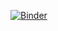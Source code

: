 
[![Binder](http://mybinder.org/badge_logo.svg)](https://mybinder.org/v2/gh/mehfoos/Nuclear-Fusion/HEAD)


